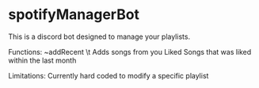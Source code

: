 # spotifyManagerBot

This is a discord bot designed to manage your playlists.

Functions:
~addRecent
\t Adds songs from you Liked Songs that was liked within the last month

Limitations: Currently hard coded to modify a specific playlist
